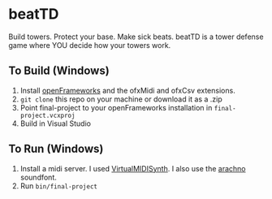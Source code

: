 # beatTD
Build towers. Protect your base. Make sick beats.
beatTD is a tower defense game where YOU decide how your towers work. 

## To Build (Windows)
1. Install [openFrameworks](http://www.openframeworks.cc/) and the ofxMidi and ofxCsv extensions.
2. `git clone` this repo on your machine or download it as a .zip
3. Point final-project to your openFrameworks installation in `final-project.vcxproj`
4. Build in Visual Studio

## To Run (Windows)
1. Install a midi server. I used [VirtualMIDISynth](http://coolsoft.altervista.org/en/virtualmidisynth). I also use the [arachno](http://www.arachnosoft.com/main/soundfont.php) soundfont.
2. Run `bin/final-project`
